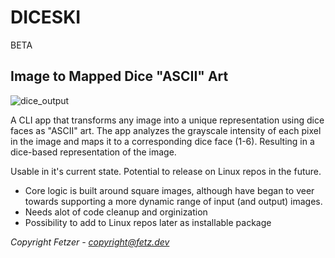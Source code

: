 # DICESKI
BETA
## Image to Mapped Dice "ASCII" Art
![dice_output](https://github.com/user-attachments/assets/812e5a45-6e1a-4a2a-9981-0d520944ebd2)

A CLI app that transforms any image into a unique representation using dice faces as "ASCII" art. The app analyzes the grayscale intensity of each pixel in the image and maps it to a corresponding dice face (1-6). Resulting in a dice-based representation of the image.

Usable in it's current state. Potential to release on Linux repos in the future.

- Core logic is built around square images, although have began to veer towards supporting a more dynamic range of input (and output) images.
- Needs alot of code cleanup and orginization
- Possibility to add to Linux repos later as installable package


*Copyright Fetzer - copyright@fetz.dev*
